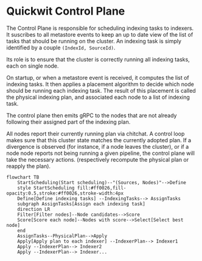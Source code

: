 # Quickwit Control Plane

The Control Plane is responsible for scheduling indexing tasks to indexers.
It suscribes to all metastore events to keep an up to date view of the list of tasks that should be running on the cluster.
An indexing task is simply identified by a couple `(IndexId, SourceId)`.

Its role is to ensure that the cluster is correctly running all indexing tasks, each on single node.

On startup, or when a metastore event is received, it computes the list of
indexing tasks.
It then applies a placement algorithm to decide which node should be running each indexing task. The result of this placement is called the physical indexing plan, and associated each node to a list of indexing task.

The control plane then emits gRPC to the nodes that are not already following their assigned part of the indexing plan.

All nodes report their currently running plan via chitchat.
A control loop makes sure that this cluster state matches the currently adopted plan.
If a divergence is observed (for instance, if a node leaves the cluster), or if a node node reports not being running a given pipeline, the control plane will take the necessary actions. (respectively recompute the physical plan or reapply the plan).

```mermaid
flowchart TB
    StartScheduling(Start scheduling)--"(Sources, Nodes)"-->Define
    style StartScheduling fill:#ff0026,fill-opacity:0.5,stroke:#ff0026,stroke-width:4px
    Define[Define indexing tasks] --IndexingTasks--> AssignTasks
    subgraph AssignTasks[Assign each indexing task]
    direction LR
    Filter[Filter nodes]--Node candidates-->Score
    Score[Score each node]--Nodes with score-->Select[Select best node]
    end
    AssignTasks--PhysicalPlan-->Apply
    Apply[Apply plan to each indexer] --IndexerPlan--> Indexer1
    Apply --IndexerPlan--> Indexer2
    Apply --IndexerPlan--> Indexer...
```
